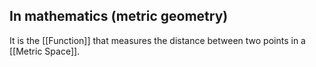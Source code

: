 ## In mathematics (metric geometry)
It is the [[Function]] that measures the distance between two points in a [[Metric Space]].